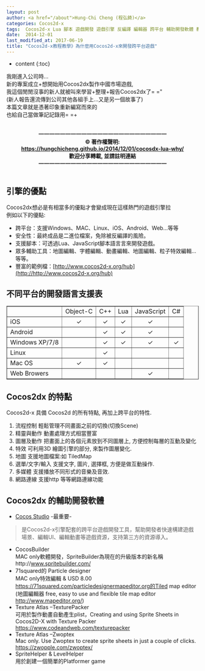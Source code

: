 ```yaml
---
layout: post
author: <a href="/about">Hung-Chi Cheng (程弘錡)</a>
categories: Cocos2d-x
tags:  Cocos2d-x Lua 腳本 遊戲開發 遊戲引擎 反編譯 編輯器 跨平台 輔助開發軟體 教程 教學 
date:  2014-12-01
last_modified_at: 2017-06-19
title: "Cocos2d-x教程教學》為什麼用Cocos2d-x來開發跨平台遊戲"
---
```

<!--                Title 的建議最大長度                   -->

* content
{:toc}

我剛進入公司時...<br>
新的專案成立+想開始用Cocos2dx製作中國市場遊戲,<br>
我這個閒閒沒事的新人就被叫來學習+整理+報告Cocos2dx了= ="<br>
(新人報告還流傳到公司其他各組手上...又是另一個故事了)<br>
本篇文章就是憑著印象重新編寫而來的<br>
也給自己當做筆記記錄用= =+<br>

<!-- more -->
<!-- 著作權start -->
<center><b><br>
一一一一一一一一一一一一一一一一一一一一一一一一<br>
&copy;  著作權聲明: <br>
<a href="https://hungchicheng.github.io/2014/12/01/cocosdx-lua-why/" id="link" target="_blank">
	https://hungchicheng.github.io/2014/12/01/cocosdx-lua-why/
</a><br>
歡迎分享轉載,  並請註明連結<br>
一一一一一一一一一一一一一一一一一一一一一一一一
<br><br></b></center>
<!-- 著作權end -->
<!-- end -->

## 引擎的優點
Cocos2dx想必是有相當多的優點才會變成現在這樣熱門的遊戲引擎拉<br>
例如以下的優點:
* 跨平台：支援Windows、MAC、Linux、iOS、Android、Web…等等
* 安全性：最終成品是二進位檔案，免除被反編譯的風險。
* 支援腳本：可透過Lua、JavaScript腳本語言言來開發遊戲。
* 眾多輔助工具：地圖編輯、字體編輯、動畫編輯、地圖編輯、粒子特效編輯…等等。
* 豐富的範例檔：[http://www.cocos2d-x.org/hub](http://http://www.cocos2d-x.org/hub)

## 不同平台的開發語言支援表
<table border="1">
	<tr>
		<td></td>
		<td>Object-C</td>
		<td>C++</td>
		<td>Lua</td>
		<td>JavaScript</td>
		<td>C#</td>
	</tr>
	<tr>
		<td>iOS</td>
		<td><center>✓</center></td>
		<td><center>✓</center></td>
		<td><center>✓</center></td>
		<td><center>✓</center></td>
		<td></td>
	</tr>
	<tr>
		<td>Android</td>
		<td></td>
		<td><center>✓</center></td>
		<td><center>✓</center></td>
		<td><center>✓</center></td>
		<td></td>
	</tr>
	<tr>
		<td>Windows XP/7/8</td>
		<td></td>
		<td><center>✓</center></td>
		<td><center>✓</center></td>
		<td><center>✓</center></td>
		<td><center>✓</center></td>
	</tr>
	<tr>
		<td>Linux</td>
		<td></td>
		<td><center>✓</center></td>
		<td></td>
		<td></td>
		<td></td>
	</tr>
	<tr>
		<td>Mac OS</td>
		<td><center>✓</center></td>
		<td><center>✓</center></td>
		<td></td>
		<td></td>
		<td></td>
	</tr>
	<tr>
		<td>Web Browers</td>
		<td></td>
		<td></td>
		<td></td>
		<td><center>✓</center></td>
		<td></td>
	</tr>
</table>


## Cocos2dx 的特點
Cocos2d-x 具備 Cocos2d 的所有特點, 再加上跨平台的特性.
1. 流程控制
輕鬆管理不同畫面之前的切換(切換Scene)
2. 精靈與動作
動畫處理方式相當豐富
3. 圖層及動作
把畫面上的各個元素放到不同圖層上, 方便控制每層的互動及變化
4. 特效
可利用3D 繪圖引擎的部分, 來製作圖層變化.
5. 地圖
支援地圖檔案:如 TiledMap
6. 選單/文字/輸入
支援文字, 圖片, 選擇框, 方便是做互動操作.
7. 多媒體
支援播放不同形式的音樂及音效.
8. 網路連線
支援http 等等網路連線功能



## Cocos2dx 的輔助開發軟體
* [Cocos Studio](http://www.cocos2d-x.org/wiki/Cocos_Studio) -最重要- 
>是Cocos2d-x引擎配套的跨平台遊戲開發工具，幫助開發者快速構建遊戲場景、編輯UI、編輯動畫等遊戲資源，支持第三方的資源導入。
* CocosBuilder<br>
MAC only軟體開發，SpriteBuilder為現在的升級版本的新名稱http://www.spritebuilder.com/
* 71squared的 Particle designer <br>
MAC only特效編輯 & USD 8.00 https://71squared.com/particledesignermapeditor.org的Tiled map editor (地圖編輯器 free, easy to use and flexible tile map editor http://www.mapeditor.org/)
* Texture Atlas –TexturePacker<br>
可用於製作動畫自動產生plist，Creating and using Sprite Sheets in Cocos2D-X with Texture Packer https://www.codeandweb.com/texturepacker
* Texture Atlas –Zwoptex<br>
Mac only. Use Zwoptex to create sprite sheets in just a couple of clicks. https://zwopple.com/zwoptex/ 
* SpriteHelper & LevelHelper <br>
用於創建一個簡單的Platformer game